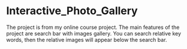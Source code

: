 # Interactive_Photo_Gallery

The project is from my online course project. The main features of the project are search bar with images gallery. You can search relative key words, then the relative images will appear below the search bar.

